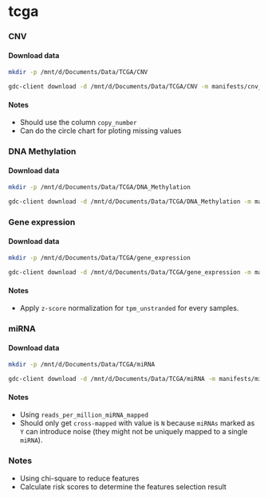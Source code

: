 # tcga

### CNV

#### Download data

```bash
mkdir -p /mnt/d/Documents/Data/TCGA/CNV

gdc-client download -d /mnt/d/Documents/Data/TCGA/CNV -m manifests/cnv_manifest.txt
```

#### Notes

- Should use the column `copy_number`
- Can do the circle chart for ploting missing values

### DNA Methylation

#### Download data

```bash
mkdir -p /mnt/d/Documents/Data/TCGA/DNA_Methylation

gdc-client download -d /mnt/d/Documents/Data/TCGA/DNA_Methylation -m manifests/dna_methylation_manifest.txt
```

### Gene expression

#### Download data

```bash
mkdir -p /mnt/d/Documents/Data/TCGA/gene_expression

gdc-client download -d /mnt/d/Documents/Data/TCGA/gene_expression -m manifests/gene_expression_quantification_manifest.txt
```

#### Notes

- Apply `z-score` normalization for `tpm_unstranded` for every samples.

### miRNA

#### Download data

```bash
mkdir -p /mnt/d/Documents/Data/TCGA/miRNA

gdc-client download -d /mnt/d/Documents/Data/TCGA/miRNA -m manifests/miRNA_manifest.txt
```

#### Notes

- Using `reads_per_million_miRNA_mapped`
- Should only get `cross-mapped` with value is `N` because `miRNAs` marked as `Y` can introduce noise (they might not be uniquely mapped to a single `miRNA`).



### Notes

- Using chi-square to reduce features
- Calculate risk scores to determine the features selection result